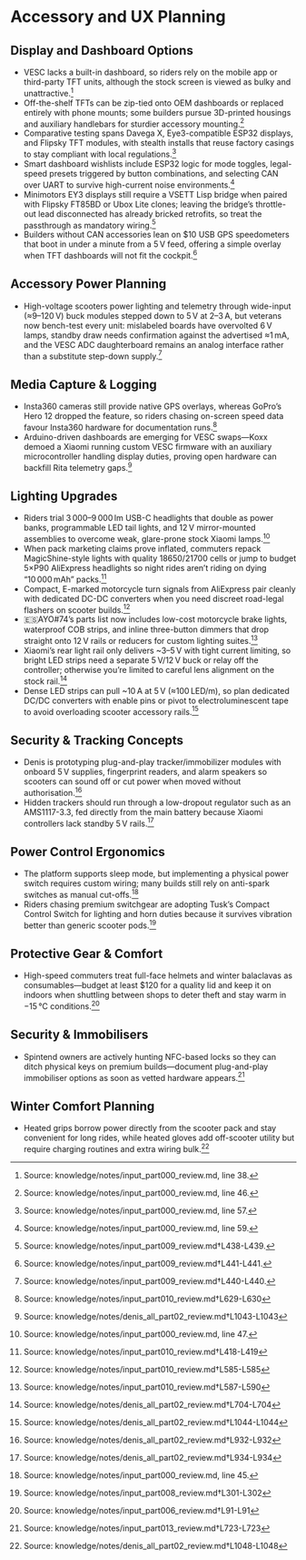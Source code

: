 # Accessory and UX Planning

## Display and Dashboard Options

- VESC lacks a built-in dashboard, so riders rely on the mobile app or third-party TFT units, although the stock screen is viewed as bulky and unattractive.[^dashboard_gap]
- Off-the-shelf TFTs can be zip-tied onto OEM dashboards or replaced entirely with phone mounts; some builders pursue 3D-printed housings and auxiliary handlebars for sturdier accessory mounting.[^tft_mounts]
- Comparative testing spans Davega X, Eye3-compatible ESP32 displays, and Flipsky TFT modules, with stealth installs that reuse factory casings to stay compliant with local regulations.[^display_comparison]
- Smart dashboard wishlists include ESP32 logic for mode toggles, legal-speed presets triggered by button combinations, and selecting CAN over UART to survive high-current noise environments.[^smart_dash_roadmap]
- Minimotors EY3 displays still require a VSETT Lisp bridge when paired with Flipsky FT85BD or Ubox Lite clones; leaving the bridge’s throttle-out lead disconnected has already bricked retrofits, so treat the passthrough as mandatory wiring.[^ey3_bridge]
- Builders without CAN accessories lean on $10 USB GPS speedometers that boot in under a minute from a 5 V feed, offering a simple overlay when TFT dashboards will not fit the cockpit.[^usb_gps]

## Accessory Power Planning

- High-voltage scooters power lighting and telemetry through wide-input (≈9–120 V) buck modules stepped down to 5 V at 2–3 A, but veterans now bench-test every unit: mislabeled boards have overvolted 6 V lamps, standby draw needs confirmation against the advertised ≈1 mA, and the VESC ADC daughterboard remains an analog interface rather than a substitute step-down supply.[^hv_buck]

## Media Capture & Logging

- Insta360 cameras still provide native GPS overlays, whereas GoPro’s Hero 12 dropped the feature, so riders chasing on-screen speed data favour Insta360 hardware for documentation runs.[^insta360]
- Arduino-driven dashboards are emerging for VESC swaps—Koxx demoed a Xiaomi running custom VESC firmware with an auxiliary microcontroller handling display duties, proving open hardware can backfill Rita telemetry gaps.[^vesc-arduino-dash]

## Lighting Upgrades

- Riders trial 3 000–9 000 lm USB-C headlights that double as power banks, programmable LED tail lights, and 12 V mirror-mounted assemblies to overcome weak, glare-prone stock Xiaomi lamps.[^lighting_tests]
- When pack marketing claims prove inflated, commuters repack MagicShine-style lights with quality 18650/21700 cells or jump to budget 5×P90 AliExpress headlights so night rides aren’t riding on dying “10 000 mAh” packs.[^magicshine_repack]
- Compact, E-marked motorcycle turn signals from AliExpress pair cleanly with dedicated DC-DC converters when you need discreet road-legal flashers on scooter builds.[^emark_signals]
- 🇪🇸AYO#74’s parts list now includes low-cost motorcycle brake lights, waterproof COB strips, and inline three-button dimmers that drop straight onto 12 V rails or reducers for custom lighting suites.[^ayo_lighting]
- Xiaomi’s rear light rail only delivers ~3–5 V with tight current limiting, so bright LED strips need a separate 5 V/12 V buck or relay off the controller; otherwise you’re limited to careful lens alignment on the stock rail.[^denis-tail-rail]
- Dense LED strips can pull ~10 A at 5 V (≈100 LED/m), so plan dedicated DC/DC converters with enable pins or pivot to electroluminescent tape to avoid overloading scooter accessory rails.[^led-strip-load]

## Security & Tracking Concepts

- Denis is prototyping plug-and-play tracker/immobilizer modules with onboard 5 V supplies, fingerprint readers, and alarm speakers so scooters can sound off or cut power when moved without authorisation.[^denis-tracker-proto]
- Hidden trackers should run through a low-dropout regulator such as an AMS1117-3.3, fed directly from the main battery because Xiaomi controllers lack standby 5 V rails.[^denis-tracker-ldo]

## Power Control Ergonomics

- The platform supports sleep mode, but implementing a physical power switch requires custom wiring; many builds still rely on anti-spark switches as manual cut-offs.[^sleep_wiring]
- Riders chasing premium switchgear are adopting Tusk’s Compact Control Switch for lighting and horn duties because it survives vibration better than generic scooter pods.[^tusk_switch]

## Protective Gear & Comfort

- High-speed commuters treat full-face helmets and winter balaclavas as consumables—budget at least $120 for a quality lid and keep it on indoors when shuttling between shops to deter theft and stay warm in −15 °C conditions.[^winter-helmets]

## Security & Immobilisers

- Spintend owners are actively hunting NFC-based locks so they can ditch physical keys on premium builds—document plug-and-play immobiliser options as soon as vetted hardware appears.[^nfc-lock]

## Winter Comfort Planning

- Heated grips borrow power directly from the scooter pack and stay convenient for long rides, while heated gloves add off-scooter utility but require charging routines and extra wiring bulk.[^heated-grips]

[^dashboard_gap]: Source: knowledge/notes/input_part000_review.md, line 38.
[^tft_mounts]: Source: knowledge/notes/input_part000_review.md, line 46.
[^display_comparison]: Source: knowledge/notes/input_part000_review.md, line 57.
[^smart_dash_roadmap]: Source: knowledge/notes/input_part000_review.md, line 59.
[^lighting_tests]: Source: knowledge/notes/input_part000_review.md, line 47.
[^sleep_wiring]: Source: knowledge/notes/input_part000_review.md, line 45.
[^winter-helmets]: Source: knowledge/notes/input_part006_review.md†L91-L91
[^ey3_bridge]: Source: knowledge/notes/input_part009_review.md†L438-L439.
[^usb_gps]: Source: knowledge/notes/input_part009_review.md†L441-L441.
[^hv_buck]: Source: knowledge/notes/input_part009_review.md†L440-L440.
[^tusk_switch]: Source: knowledge/notes/input_part008_review.md†L301-L302
[^magicshine_repack]: Source: knowledge/notes/input_part010_review.md†L418-L419
[^emark_signals]: Source: knowledge/notes/input_part010_review.md†L585-L585
[^ayo_lighting]: Source: knowledge/notes/input_part010_review.md†L587-L590
[^insta360]: Source: knowledge/notes/input_part010_review.md†L629-L630
[^nfc-lock]: Source: knowledge/notes/input_part013_review.md†L723-L723
[^denis-tail-rail]: Source: knowledge/notes/denis_all_part02_review.md†L704-L704
[^denis-tracker-proto]: Source: knowledge/notes/denis_all_part02_review.md†L932-L932
[^denis-tracker-ldo]: Source: knowledge/notes/denis_all_part02_review.md†L934-L934
[^vesc-arduino-dash]: Source: knowledge/notes/denis_all_part02_review.md†L1043-L1043
[^led-strip-load]: Source: knowledge/notes/denis_all_part02_review.md†L1044-L1044
[^heated-grips]: Source: knowledge/notes/denis_all_part02_review.md†L1048-L1048
